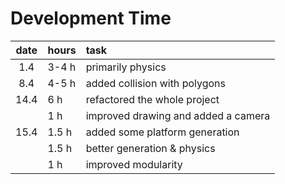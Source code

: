 # Development Time

| date | hours | task |
| :----:|:-----| :-----|
| 1.4 | 3-4 h | primarily physics |
| 8.4 | 4-5 h | added collision with polygons |
| 14.4 | 6 h | refactored the whole project |
|  | 1 h | improved drawing and added a camera |
| 15.4 | 1.5 h | added some platform generation |
|  | 1.5 h | better generation & physics |
|  | 1 h | improved modularity |